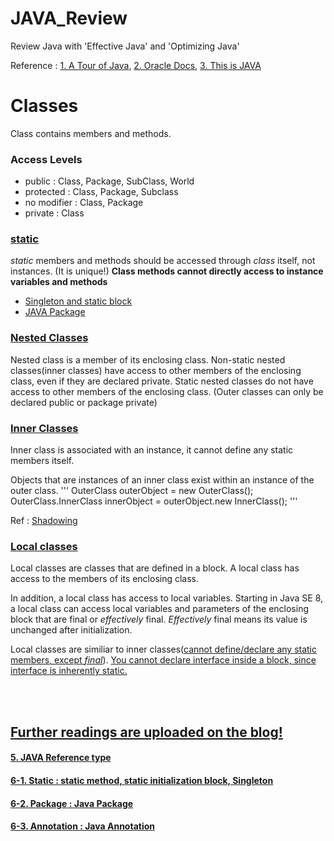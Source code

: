 # JAVA_Review
Review Java with 'Effective Java' and 'Optimizing Java'

Reference : [1. A Tour of Java](https://github.com/hashnut/JAVA_Review/blob/main/java_article_merged.pdf), [2. Oracle Docs](https://docs.oracle.com/javase/tutorial/java/TOC.html), [3. This is JAVA](http://www.yes24.com/Product/Goods/15651484)


# Classes

Class contains members and methods.

### Access Levels

- public : Class, Package, SubClass, World
- protected : Class, Package, Subclass
- no modifier : Class, Package
- private : Class

### [static](https://github.com/hashnut/JAVA_Review/blob/main/oracle_classes/src/TopLevelClass.java)

*static* members and methods should be accessed through *class* itself, not instances. (It is unique!) **Class methods cannot directly access to instance variables and methods**

- [Singleton and static block](https://koreanfoodie.me/636)
- [JAVA Package](https://koreanfoodie.me/638)

### [Nested Classes](https://github.com/hashnut/JAVA_Review/blob/main/oracle_classes/src/OuterClass2.java)

Nested class is a member of its enclosing class. Non-static nested classes(inner classes) have access to other members of the enclosing class, even if they are declared private. Static nested classes do not have access to other members of the enclosing class. (Outer classes can only be declared public or package private)

### [Inner Classes](https://github.com/hashnut/JAVA_Review/blob/main/oracle_classes/src/DataStructure.java)

Inner class is associated with an instance, it cannot define any static members itself.

Objects that are instances of an inner class exist within an instance of the outer class.
'''
OuterClass outerObject = new OuterClass();
OuterClass.InnerClass innerObject = outerObject.new InnerClass();
'''

Ref : [Shadowing](https://github.com/hashnut/JAVA_Review/blob/main/oracle_classes/src/ShadowTest.java)

### [Local classes](https://github.com/hashnut/JAVA_Review/blob/main/oracle_classes/src/LocalClassExample.java)

Local classes are classes that are defined in a block. A local class has access to the members of its enclosing class. 

In addition, a local class has access to local variables. Starting in Java SE 8, a local class can access local variables and parameters of the enclosing block that are final or *effectively* final. *Effectively* final means its value is unchanged after initialization.

Local classes are similiar to inner classes([cannot define/declare any static members, except *final*](https://github.com/hashnut/JAVA_Review/blob/main/oracle_classes/src/only_final_in_local_static.java)). [You cannot declare interface inside a block, since interface is inherently static.](https://github.com/hashnut/JAVA_Review/blob/main/oracle_classes/src/interface_static.java)

<br></br>

## [**Further readings are uploaded on the blog!**](https://iamfoodie.tistory.com/category/Tutorials/Java)

#### [5. JAVA Reference type](https://koreanfoodie.me/635)

#### [6-1. Static : static method, static initialization block, Singleton](https://koreanfoodie.me/636)
#### [6-2. Package : Java Package](https://koreanfoodie.me/638)
#### [6-3. Annotation : Java Annotation](https://koreanfoodie.me/639)


